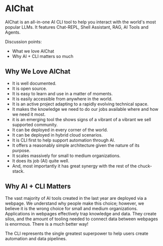 # AIChat

AIChat is an all-in-one AI CLI tool to help you interact with the world's most popular LLMs. It features Chat-REPL, Shell Assistant, RAG, AI Tools and Agents.

Discussion points:
- What we love AIChat
- Why AI + CLI matters so much

## Why We Love AIChat

- It is well documented.
- It is open source.
- It is easy to learn and use in a matter of moments.
- It is easily accessible from anywhere in the world.
- It is an active project adapting to a rapidly evolving technical space.
- It makes the knowledge we need to do our jobs available where and how we need it most.
- it is an emerging tool the shows signs of a vibrant of a vibrant we sell supported community.
- It can be deployed in every corner of the world.
- It can be deployed in hybrid cloud scenarios.
- It is CLI first to help support automation through AI.
- It offers a reasonably simple architecture given the nature of its purpose.
- It scales massively for small to medium organizations.
- It does its job (AI) quite well.
- And, most importantly it has great synergy with the rest of the chuck-stack.

## Why AI + CLI Matters

The vast majority of AI tools created in the last year are deployed via a webpage. We understand why people make this choice; however, we believe it is the wrong choice for small and medium organizations. Applications in webpages effectively trap knowledge and data. They create silos, and the amount of tooling needed to connect data between webpages is enormous. There is a much better way!

The CLI represents the single greatest superpower to help users create automation and data pipelines.
